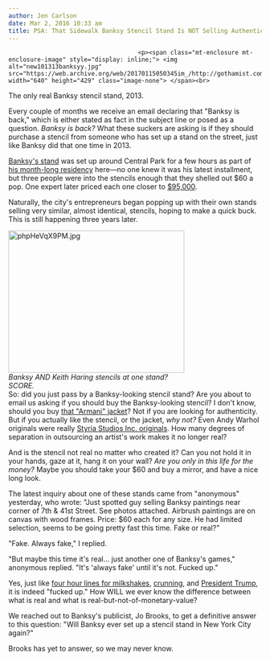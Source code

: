 ```yaml
---
author: Jen Carlson
date: Mar 2, 2016 10:33 am
title: PSA: That Sidewalk Banksy Stencil Stand Is NOT Selling Authentic Banksy Stencils
---
```


	
										<p><span class="mt-enclosure mt-enclosure-image" style="display: inline;"> <img alt="new101313banksyy.jpg" src="https://web.archive.org/web/20170115050345im_/http://gothamist.com/attachments/arts_jen/new101313banksyy.jpg" width="640" height="429" class="image-none"> </span><br>
<span class="photo_caption">The only real Banksy stencil stand, 2013.</span></p>

<p>Every couple of months we receive an email declaring that &quot;Banksy is back,&quot; which is either stated as fact in the subject line or posed as a question. <em>Banksy is back?</em> What these suckers are asking is if they should purchase a stencil from someone who has set up a stand on the street, just like Banksy did that one time in 2013.</p>

<p><a href="https://web.archive.org/web/20170115050345/http://gothamist.com/2013/10/13/video_banksy_set_up_a_pop_up_booth.php">Banksy&apos;s stand</a> was set up around Central Park for a few hours as part of <a href="https://web.archive.org/web/20170115050345/http://gothamist.com/tags/betteroutthanin">his month-long residency</a> here&#x2014;no one knew it was his latest installment, but three people were into the stencils enough that they shelled out $60 a pop. One expert later priced each one closer to <a href="https://web.archive.org/web/20170115050345/http://gothamist.com/2014/06/13/banksy_3.php">$95,000</a>.</p>

<p>Naturally, the city&apos;s entrepreneurs began popping up with their own stands selling very similar, almost identical, stencils, hoping to make a quick buck. This is still happening three years later.</p>

<p><span class="mt-enclosure mt-enclosure-image" style="display: inline;"> </span></p><div class="image-right"> <img alt="phpHeVqX9PM.jpg" src="https://web.archive.org/web/20170115050345im_/http://gothamist.com/attachments/arts_jen/phpHeVqX9PM.jpg" width="350" height="283"> <br> <i style=" width:350px; ;display:block"> Banksy AND Keith Haring stencils at one stand? SCORE.</i></div> So: did you just pass by a Banksy-looking stencil stand? Are you about to email us asking if you should buy the Banksy-looking stencil? I don&apos;t know, should you buy <a href="https://web.archive.org/web/20170115050345/http://gothamist.com/2014/06/05/armani_jacket_scam.php">that &quot;Armani&quot; jacket</a>? Not if you are looking for authenticity. But if you actually like the stencil, or the jacket, <em>why not?</em> Even Andy Warhol originals were really <a href="https://web.archive.org/web/20170115050345/http://revolverwarholgallery.com/andy-warhol-screenprints-process-history/">Styria Studios Inc. originals</a>. How many degrees of separation in outsourcing an artist&apos;s work makes it no longer real?<p></p>

<p>And is the stencil not real no matter who created it? Can you not hold it in your hands, gaze at it, hang it on your wall? <em>Are you only in this life for the money?</em> Maybe you should take your $60 and buy a mirror, and have a nice long look. </p>

<p>The latest inquiry about one of these stands came from &quot;anonymous&quot; yesterday, who wrote: &quot;Just spotted guy selling Banksy paintings near corner of 7th &amp; 41st Street. See photos attached. Airbrush paintings are on canvas with wood frames. Price: $60 each for any size.  He had limited selection, seems to be going pretty fast this time.  Fake or real?&quot; </p>

<p>&quot;Fake. Always fake,&quot; I replied.</p>

<p>&quot;But maybe this time it&apos;s real... just another one of Banksy&apos;s games,&quot; anonymous replied. &quot;It&apos;s &apos;always fake&apos; until it&apos;s not. Fucked up.&quot;</p>

<p>Yes, just like <a href="https://web.archive.org/web/20170115050345/http://gothamist.com/2016/01/27/black_tap_milkshake_insanity.php">four hour lines for milkshakes</a>, <a href="https://web.archive.org/web/20170115050345/http://gothamist.com/2015/11/17/crunning_down_a_dream.php">crunning</a>, and <a href="https://web.archive.org/web/20170115050345/http://gothamist.com/tags/donaldtrump">President Trump</a>, it is indeed &quot;fucked up.&quot; How WILL we ever know the difference between what is real and what is real-but-not-of-monetary-value?</p>

<p>We reached out to Banksy&apos;s publicist, Jo Brooks, to get a definitive answer to this question: &quot;Will Banksy ever set up a stencil stand in New York City again?&quot;</p>

<p>Brooks has yet to answer, so we may never know.</p>					
										
									
				